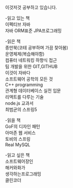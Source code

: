 이것저것 공부하고 있습니다.

-읽고 있는 책
<br>이펙티브 자바
<br>자바 ORM표준 JPA프로그래밍

-읽은 책
<br>종만북(코테 공부하며 가끔 찾아봄)
<br>운영체제(복습해야함)
<br>컴퓨터 네트워킹 하향식 접근
<br>팀 개발을 위한 GIT,GITHUB
<br>이것이 자바다
<br>소프트웨어 공학의 모든 것
<br>C++ programming
<br>관계형 데이터베이스 실전 입문
<br>리액트를 다루는 기술
<br>node.js 교과서
<br>최범균의 스프링5

-읽을 책
<br>GoF의 디자인 패턴
<br>아마존 웹 서비스
<br>토비의 스프링
<br>Real MySQL

-읽고 싶은 책
<br>소프트웨어장인
<br>해커와화가
<br>생각하는프로그래밍
<br>클린코더
